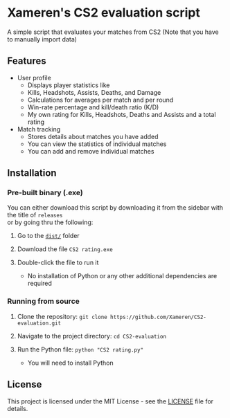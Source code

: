 # Xameren's CS2 evaluation script
A simple script that evaluates your matches from CS2 (Note that you have to manually import data)

## Features
- User profile
  - Displays player statistics like
  - Kills, Headshots, Assists, Deaths, and Damage
  - Calculations for averages per match and per round
  - Win-rate percentage and kill/death ratio (K/D)
  - My own rating for Kills, Headshots, Deaths and Assists and a total rating
- Match tracking
  - Stores details about matches you have added
  - You can view the statistics of individual matches
  - You can add and remove individual matches


## Installation
### Pre-built binary (.exe)

You can either download this script by downloading it from the sidebar with the title of `releases`\
or by going thru the following:

1. Go to the [`dist/`](dist/) folder

2. Download the file `CS2 rating.exe`

3. Double-click the file to run it
   - No installation of Python or any other additional dependencies are required
    
### Running from source
1. Clone the repository:
   `git clone https://github.com/Xameren/CS2-evaluation.git`

2. Navigate to the project directory:
   `cd CS2-evaluation`

3. Run the Python file:
   `python "CS2 rating.py"`
   - You will need to install Python

## License
This project is licensed under the MIT License - see the [LICENSE](LICENSE) file for details.
